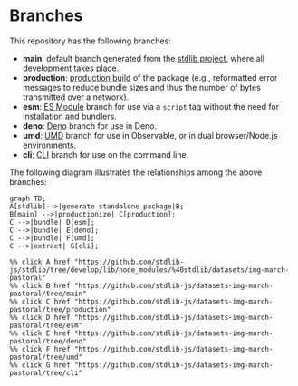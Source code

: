 <!--

@license Apache-2.0

Copyright (c) 2023 The Stdlib Authors.

Licensed under the Apache License, Version 2.0 (the "License");
you may not use this file except in compliance with the License.
You may obtain a copy of the License at

    http://www.apache.org/licenses/LICENSE-2.0

Unless required by applicable law or agreed to in writing, software
distributed under the License is distributed on an "AS IS" BASIS,
WITHOUT WARRANTIES OR CONDITIONS OF ANY KIND, either express or implied.
See the License for the specific language governing permissions and
limitations under the License.

-->

# Branches

This repository has the following branches:

-   **main**: default branch generated from the [stdlib project][stdlib-url], where all development takes place.
-   **production**: [production build][production-url] of the package (e.g., reformatted error messages to reduce bundle sizes and thus the number of bytes transmitted over a network).
-   **esm**: [ES Module][esm-url] branch for use via a `script` tag without the need for installation and bundlers.
-   **deno**: [Deno][deno-url] branch for use in Deno.
-   **umd**: [UMD][umd-url] branch for use in Observable, or in dual browser/Node.js environments.
-   **cli**: [CLI][cli-url] branch for use on the command line.

The following diagram illustrates the relationships among the above branches:

```mermaid
graph TD;
A[stdlib]-->|generate standalone package|B;
B[main] -->|productionize| C[production];
C -->|bundle| D[esm];
C -->|bundle| E[deno];
C -->|bundle| F[umd];
C -->|extract| G[cli];

%% click A href "https://github.com/stdlib-js/stdlib/tree/develop/lib/node_modules/%40stdlib/datasets/img-march-pastoral"
%% click B href "https://github.com/stdlib-js/datasets-img-march-pastoral/tree/main"
%% click C href "https://github.com/stdlib-js/datasets-img-march-pastoral/tree/production"
%% click D href "https://github.com/stdlib-js/datasets-img-march-pastoral/tree/esm"
%% click E href "https://github.com/stdlib-js/datasets-img-march-pastoral/tree/deno"
%% click F href "https://github.com/stdlib-js/datasets-img-march-pastoral/tree/umd"
%% click G href "https://github.com/stdlib-js/datasets-img-march-pastoral/tree/cli"
```

[stdlib-url]: https://github.com/stdlib-js/stdlib/tree/develop/lib/node_modules/%40stdlib/datasets/img-march-pastoral
[production-url]: https://github.com/stdlib-js/datasets-img-march-pastoral/tree/production
[deno-url]: https://github.com/stdlib-js/datasets-img-march-pastoral/tree/deno
[umd-url]: https://github.com/stdlib-js/datasets-img-march-pastoral/tree/umd
[esm-url]: https://github.com/stdlib-js/datasets-img-march-pastoral/tree/esm
[cli-url]: https://github.com/stdlib-js/datasets-img-march-pastoral/tree/cli